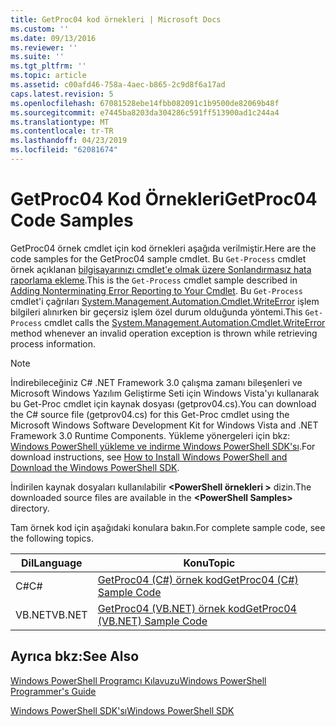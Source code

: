 ```yaml
---
title: GetProc04 kod örnekleri | Microsoft Docs
ms.custom: ''
ms.date: 09/13/2016
ms.reviewer: ''
ms.suite: ''
ms.tgt_pltfrm: ''
ms.topic: article
ms.assetid: c00afd46-758a-4aec-b865-2c9d8f6a17ad
caps.latest.revision: 5
ms.openlocfilehash: 67081528ebe14fbb082091c1b9500de82069b48f
ms.sourcegitcommit: e7445ba8203da304286c591ff513900ad1c244a4
ms.translationtype: MT
ms.contentlocale: tr-TR
ms.lasthandoff: 04/23/2019
ms.locfileid: "62081674"
---
```

# <a name="getproc04-code-samples"></a><span data-ttu-id="93511-102">GetProc04 Kod Örnekleri</span><span class="sxs-lookup"><span data-stu-id="93511-102">GetProc04 Code Samples</span></span>

<span data-ttu-id="93511-103">GetProc04 örnek cmdlet için kod örnekleri aşağıda verilmiştir.</span><span class="sxs-lookup"><span data-stu-id="93511-103">Here are the code samples for the GetProc04 sample cmdlet.</span></span> <span data-ttu-id="93511-104">Bu `Get-Process` cmdlet örnek açıklanan [bilgisayarınızı cmdlet'e olmak üzere Sonlandırmasız hata raporlama ekleme](../cmdlet/adding-non-terminating-error-reporting-to-your-cmdlet.md).</span><span class="sxs-lookup"><span data-stu-id="93511-104">This is the `Get-Process` cmdlet sample described in [Adding Nonterminating Error Reporting to Your Cmdlet](../cmdlet/adding-non-terminating-error-reporting-to-your-cmdlet.md).</span></span> <span data-ttu-id="93511-105">Bu `Get-Process` cmdlet'i çağrıları [System.Management.Automation.Cmdlet.WriteError](/dotnet/api/System.Management.Automation.Cmdlet.WriteError) işlem bilgileri alınırken bir geçersiz işlem özel durum olduğunda yöntemi.</span><span class="sxs-lookup"><span data-stu-id="93511-105">This `Get-Process` cmdlet calls the [System.Management.Automation.Cmdlet.WriteError](/dotnet/api/System.Management.Automation.Cmdlet.WriteError) method whenever an invalid operation exception is thrown while retrieving process information.</span></span>

> [!NOTE]
> <span data-ttu-id="93511-106">İndirebileceğiniz C# .NET Framework 3.0 çalışma zamanı bileşenleri ve Microsoft Windows Yazılım Geliştirme Seti için Windows Vista'yı kullanarak bu Get-Proc cmdlet için kaynak dosyası (getprov04.cs).</span><span class="sxs-lookup"><span data-stu-id="93511-106">You can download the C# source file (getprov04.cs) for this Get-Proc cmdlet using the Microsoft Windows Software Development Kit for Windows Vista and .NET Framework 3.0 Runtime Components.</span></span> <span data-ttu-id="93511-107">Yükleme yönergeleri için bkz: [Windows PowerShell yükleme ve indirme Windows PowerShell SDK'sı](/powershell/developer/installing-the-windows-powershell-sdk).</span><span class="sxs-lookup"><span data-stu-id="93511-107">For download instructions, see [How to Install Windows PowerShell and Download the Windows PowerShell SDK](/powershell/developer/installing-the-windows-powershell-sdk).</span></span>
>
> <span data-ttu-id="93511-108">İndirilen kaynak dosyaları kullanılabilir  **\<PowerShell örnekleri >** dizin.</span><span class="sxs-lookup"><span data-stu-id="93511-108">The downloaded source files are available in the **\<PowerShell Samples>** directory.</span></span>

<span data-ttu-id="93511-109">Tam örnek kod için aşağıdaki konulara bakın.</span><span class="sxs-lookup"><span data-stu-id="93511-109">For complete sample code, see the following topics.</span></span>

|<span data-ttu-id="93511-110">Dil</span><span class="sxs-lookup"><span data-stu-id="93511-110">Language</span></span>|<span data-ttu-id="93511-111">Konu</span><span class="sxs-lookup"><span data-stu-id="93511-111">Topic</span></span>|
|--------------|-----------|
|<span data-ttu-id="93511-112">C#</span><span class="sxs-lookup"><span data-stu-id="93511-112">C#</span></span>|[<span data-ttu-id="93511-113">GetProc04 (C#) örnek kod</span><span class="sxs-lookup"><span data-stu-id="93511-113">GetProc04 (C#) Sample Code</span></span>](./getproc04-csharp-sample-code.md)|
|<span data-ttu-id="93511-114">VB.NET</span><span class="sxs-lookup"><span data-stu-id="93511-114">VB.NET</span></span>|[<span data-ttu-id="93511-115">GetProc04 (VB.NET) örnek kod</span><span class="sxs-lookup"><span data-stu-id="93511-115">GetProc04 (VB.NET) Sample Code</span></span>](./getproc04-vb-net-sample-code.md)|

## <a name="see-also"></a><span data-ttu-id="93511-116">Ayrıca bkz:</span><span class="sxs-lookup"><span data-stu-id="93511-116">See Also</span></span>

[<span data-ttu-id="93511-117">Windows PowerShell Programcı Kılavuzu</span><span class="sxs-lookup"><span data-stu-id="93511-117">Windows PowerShell Programmer's Guide</span></span>](./windows-powershell-programmer-s-guide.md)

[<span data-ttu-id="93511-118">Windows PowerShell SDK'sı</span><span class="sxs-lookup"><span data-stu-id="93511-118">Windows PowerShell SDK</span></span>](../windows-powershell-reference.md)